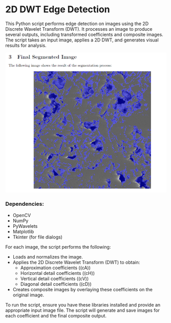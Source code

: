 # 2D DWT Edge Detection

This Python script performs edge detection on images using the 2D Discrete Wavelet Transform (DWT). It processes an image to produce several outputs, including transformed coefficients and composite images. The script takes an input image, applies a 2D DWT, and generates visual results for analysis.

![Example Output](final_output.png)

### Dependencies:

* OpenCV
* NumPy
* PyWavelets
* Matplotlib
* Tkinter (for file dialogs)

For each image, the script performs the following:

* Loads and normalizes the image.
* Applies the 2D Discrete Wavelet Transform (DWT) to obtain:
  * Approximation coefficients (\(cA\))
  * Horizontal detail coefficients (\(cH\))
  * Vertical detail coefficients (\(cV\))
  * Diagonal detail coefficients (\(cD\))
* Creates composite images by overlaying these coefficients on the original image.

To run the script, ensure you have these libraries installed and provide an appropriate input image file. The script will generate and save images for each coefficient and the final composite output.

